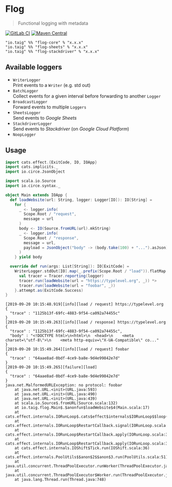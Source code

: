 # Flog

> Functional logging with metadata

[![GitLab CI](https://gitlab.com/taig-github/flog/badges/master/build.svg?style=flat-square)](https://gitlab.com/taig-github/flog/pipelines)
[![Maven Central](https://img.shields.io/maven-central/v/io.taig/flog_2.13.svg?style=flat-square)](https://index.scala-lang.org/taig/flog)

```
"io.taig" %% "flog-core" % "x.x.x"
"io.taig" %% "flog-sheets" % "x.x.x"
"io.taig" %% "flog-stackdriver" % "x.x.x"
```

## Available loggers

- `WriterLogger`  
  Print events to a `Writer` (e.g. std out)
- `BatchLogger`  
  Collect events for a given interval before forwarding to another `Logger`
- `BroadcastLogger`  
  Forward events to multiple `Loggers`
- `SheetsLogger`  
  Send events to _Google Sheets_
- `StackdriverLogger`  
  Send events to _Stackdriver_ (on _Google Cloud Platform_)
- `NoopLogger`

## Usage

```scala
import cats.effect.{ExitCode, IO, IOApp}
import cats.implicits._
import io.circe.JsonObject

import scala.io.Source
import io.circe.syntax._

object Main extends IOApp {
  def loadWebsite(url: String, logger: Logger[IO]): IO[String] =
    for {
      _ <- logger.info(
        Scope.Root / "request",
        message = url
      )
      body <- IO(Source.fromURL(url).mkString)
      _ <- logger.info(
        Scope.Root / "response",
        message = url,
        payload = JsonObject("body" -> (body.take(100) + "...").asJson)
      )
    } yield body

  override def run(args: List[String]): IO[ExitCode] =
    WriterLogger.stdOut[IO].map(_.prefix(Scope.Root / "load")).flatMap { logger =>
      val tracer = Tracer.reporting(logger)
      tracer.run(loadWebsite(url = "https://typelevel.org", _)) *>
      tracer.run(loadWebsite(url = "foobar", _))
    }.attempt.as(ExitCode.Success)
}
```

``` 
[2019-09-20 10:15:48.919][info][load / request] https://typelevel.org
{
  "trace" : "1125b13f-69fc-4883-9f54-ca092a74455c"
}
[2019-09-20 10:15:49.263][info][load / response] https://typelevel.org
{
  "trace" : "1125b13f-69fc-4883-9f54-ca092a74455c",
  "body" : "<!DOCTYPE html>\n<html>\n  <head>\n    <meta charset=\"utf-8\">\n    <meta http-equiv=\"X-UA-Compatible\" co..."
}
[2019-09-20 10:15:49.264][info][load / request] foobar
{
  "trace" : "64aae8ad-0bdf-4ce9-ba8e-9d4e99842e7d"
}
[2019-09-20 10:15:49.265][failure][load] 
{
  "trace" : "64aae8ad-0bdf-4ce9-ba8e-9d4e99842e7d"
}
java.net.MalformedURLException: no protocol: foobar
	at java.net.URL.<init>(URL.java:593)
	at java.net.URL.<init>(URL.java:490)
	at java.net.URL.<init>(URL.java:439)
	at scala.io.Source$.fromURL(Source.scala:132)
	at io.taig.flog.Main$.$anonfun$loadWebsite$4(Main.scala:17)
	at cats.effect.internals.IORunLoop$.cats$effect$internals$IORunLoop$$loop(IORunLoop.scala:87)
	at cats.effect.internals.IORunLoop$RestartCallback.signal(IORunLoop.scala:355)
	at cats.effect.internals.IORunLoop$RestartCallback.apply(IORunLoop.scala:376)
	at cats.effect.internals.IORunLoop$RestartCallback.apply(IORunLoop.scala:316)
	at cats.effect.internals.IOShift$Tick.run(IOShift.scala:36)
	at cats.effect.internals.PoolUtils$$anon$2$$anon$3.run(PoolUtils.scala:51)
	at java.util.concurrent.ThreadPoolExecutor.runWorker(ThreadPoolExecutor.java:1149)
	at java.util.concurrent.ThreadPoolExecutor$Worker.run(ThreadPoolExecutor.java:624)
	at java.lang.Thread.run(Thread.java:748)
```